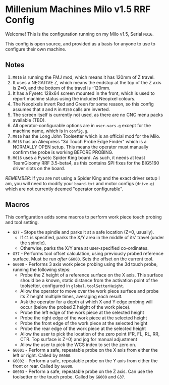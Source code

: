 # Millenium Machines Milo v1.5 RRF Config
Welcome! This is the configuration running on my Milo v1.5, Serial `M016`.

This config is open source, and provided as a basis for anyone to use to configure their own machine.

## Notes

1. `M016` is running the FMJ mod, which means it has 120mm of Z travel.
2. It uses a NEGATIVE Z, which means the endstop at the top of the Z axis is Z=0, and the bottom of the travel is -120mm.
3. It has a Fysetc 128x64 screen mounted in the front, which is used to report machine status using the included Neopixel colours.
4. The Neopixels invert Red and Green for some reason, so this config assumes that `U` and `R` in `M150` calls are inverted.
5. The screen itself is currently not used, as there are no CNC menu packs available (TBD).
6. All operator-configurable options are in `user-vars.g` except for the machine name, which is in `config.g`.
7. `M016` has the Long John Toolsetter which is an official mod for the Milo.
8. `M016` has an Aliexpress "3d Touch Probe Edge Finder" which is a NORMALLY OPEN setup. This means the operator must manually confirm the probe is working BEFORE PROBING.
9. `M016` uses a Fysetc Spider King board. As such, it needs at least TeamGloomy RRF 3.5-beta4, as this contains SPI fixes for the BIG5160 driver slots on the board.

_REMEMBER_: If you are not using a Spider King and the exact driver setup I am, you will need to modify your `board.txt` and motor configs (`drive.g`) which are not currently deemed "operator configurable".

## Macros
This configuration adds some macros to perform work piece touch probing and tool setting.
* `G27` - Stops the spindle and parks it at a safe location (Z=0, usually).
  - If `C1` is specified, parks the X/Y area in the middle of its' travel (under the spindle).
  - Otherwise, parks the X/Y area at user-specified co-ordinates.
* `G37` - Performs tool offset calculation, using previously probed reference surface. Must be run _after_ `G6000`. Sets the offset on the current tool.
* `G6000` - Performs 3 axis work piece probing using the 3d touch probe, running the following steps:
  - Probe the Z height of a reference surface on the X axis. This surface should be a known, static distance from the activation point of the toolsetter, configured in `global.toolSetterHeight`.
  - Allow the operator to move over the work piece surface and probe its Z height multiple times, averaging each result.
  - Ask the operator for a depth at which X and Y edge probing will occur (below the probed Z height of the work piece).
  - Probe the left edge of the work piece at the selected height
  - Probe the right edge of the work piece at the selected height
  - Probe the front edge of the work piece at the selected height
  - Probe the rear edge of the work piece at the selected height
  - Allow the user to pick the location of the zero point (FR, FL, RL, RR, CTR. Top surface is Z=0) and jog for manual adjustment
  - Allow the user to pick the WCS index to set the zero on.
* `G6001` - Perform a safe, repeatable probe on the X axis from either the left or right. Called by `G6000`.
* `G6002` - Perform a safe, repeatable probe on the Y axis from either the front or rear. Called by `G6000`.
* `G6003` - Perform a safe, repeatable probe on the Z axis. Can use the toolsetter or the touch probe. Called by `G6000` and `G37`.
